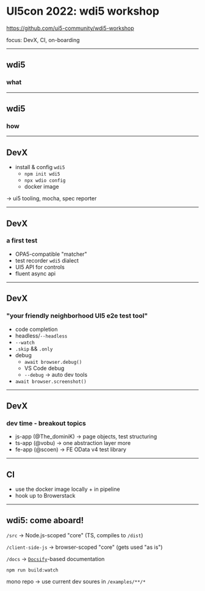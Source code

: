 # UI5con 2022: wdi5 workshop

<https://github.com/ui5-community/wdi5-workshop>

focus: DevX, CI, on-boarding

---

## wdi5

### what

---

## wdi5

### how

---

## DevX

- install & config `wdi5`
  - `npm init wdi5`
  - `npx wdio config`
  - docker image

&rarr; ui5 tooling, mocha, spec reporter

---

## DevX

### a first test

- OPA5-compatible "matcher"
- test recorder `wdi5` dialect
- UI5 API for controls
- fluent async api
<!-- - $shorthand shotcuts `.getItems(true)` -->

---

## DevX

### "your friendly neighborhood UI5 e2e test tool"

- code completion
- headless/`--headless`
- `--watch`
- `.skip` && `.only`
- debug
  - `await browser.debug()`
  - VS Code debug
  - `--debug` -> auto dev tools
- `await browser.screenshot()`
<!-- - wdio REPL -->

---

## DevX

### dev time - breakout topics

- js-app (@The_dominiK) -> page objects, test structuring
- ts-app (@vobu) -> one abstraction layer more
- fe-app (@scoen) -> FE OData v4 test library

---

## CI

- use the docker image locally + in pipeline
- hook up to Browerstack

---

## wdi5: come aboard!

`/src` -> Node.js-scoped "core" (TS, compiles to `/dist`)

`/client-side-js` -> browser-scoped "core" (gets used "as is")

`/docs` -> [`Docsify`](https://docsify.js.org/#/)-based documentation

`npm run build:watch`

mono repo -> use current dev soures in `/examples/**/*`
